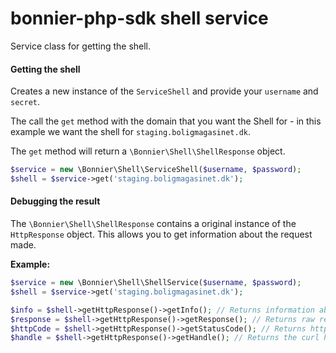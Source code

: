 # bonnier-php-sdk shell service

Service class for getting the shell.

#### Getting the shell

Creates a new instance of the ```ServiceShell``` and provide your ```username``` and ```secret```.

The call the ```get``` method with the domain that you want the Shell for - in this example we want the shell for ```staging.boligmagasinet.dk```.

The ```get``` method will return a ```\Bonnier\Shell\ShellResponse``` object.

```php
$service = new \Bonnier\Shell\ServiceShell($username, $password);
$shell = $service->get('staging.boligmagasinet.dk');
```

#### Debugging the result

The ```\Bonnier\Shell\ShellResponse``` contains a original instance of the ```HttpResponse``` object. This allows you to get information about the request made.

**Example:**

```php
$service = new \Bonnier\Shell\ShellService($username, $password);
$shell = $service->get('staging.boligmagasinet.dk');

$info = $shell->getHttpResponse()->getInfo(); // Returns information about the request, http-code etc.
$response = $shell->getHttpResponse()->getResponse(); // Returns raw response
$httpCode = $shell->getHttpResponse()->getStatusCode(); // Returns http status code
$handle = $shell->getHttpResponse()->getHandle(); // Returns the curl handle
```